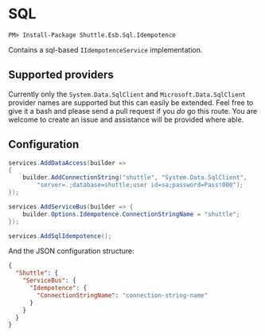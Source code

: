 # SQL

```
PM> Install-Package Shuttle.Esb.Sql.Idempotence
```

Contains a sql-based `IIdempotenceService` implementation.

## Supported providers

Currently only the `System.Data.SqlClient` and `Microsoft.Data.SqlClient` provider names are supported but this can easily be extended.  Feel free to give it a bash and please send a pull request if you *do* go this route.  You are welcome to create an issue and assistance will be provided where able.

## Configuration

```c#
services.AddDataAccess(builder =>
{
    builder.AddConnectionString("shuttle", "System.Data.SqlClient",
        "server=.;database=shuttle;user id=sa;password=Pass!000");
});

services.AddServiceBus(builder => {
    builder.Options.Idempotence.ConnectionStringName = "shuttle";
});

services.AddSqlIdempotence();
```

And the JSON configuration structure:

```json
{
  "Shuttle": {
    "ServiceBus": {
      "Idempotence": {
        "ConnectionStringName": "connection-string-name"
      }
    }
  }
}
```